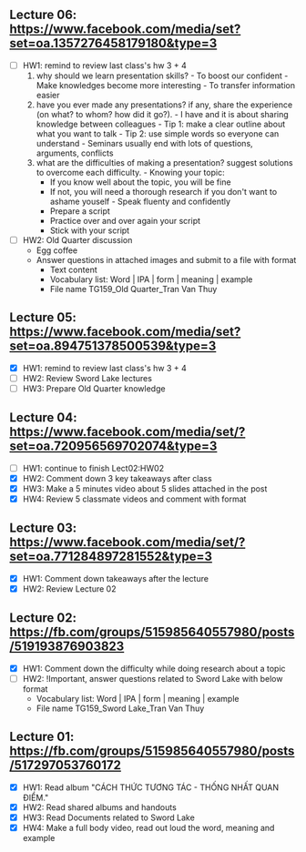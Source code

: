 ## Lecture 06: https://www.facebook.com/media/set?set=oa.1357276458179180&type=3
- [ ] HW1: remind to review last class's hw 3 + 4
    1. why should we learn presentation skills?
      - To boost our confident
      - Make knowledges become more interesting
      - To transfer information easier
    2. have you ever made any presentations? if any, share the experience (on what? to whom? how did it go?).
      - I have and it is about sharing knowledge between colleagues 
      - Tip 1: make a clear outline about what you want to talk
      - Tip 2: use simple words so everyone can understand
      - Seminars usually end with lots of questions, arguments, conflicts
    3. what are the difficulties of making a presentation? suggest solutions to overcome each difficulty.
      - Knowing your topic:
        + If you know well about the topic, you will be fine
        + If not, you will need a thorough research if you don't want to ashame youself
      - Speak fluenty and confidently
        + Prepare a script
        + Practice over and over again your script
        + Stick with your script
- [ ] HW2: Old Quarter discussion
  + Egg coffee
  + Answer questions in attached images and submit to a file with format
    + Text content
    + Vocabulary list: Word | IPA | form | meaning | example
    + File name TG159_Old Quarter_Tran Van Thuy


## Lecture 05: https://www.facebook.com/media/set?set=oa.894751378500539&type=3
- [x] HW1: remind to review last class's hw 3 + 4
- [ ] HW2: Review Sword Lake lectures
- [ ] HW3: Prepare Old Quarter knowledge

## Lecture 04: https://www.facebook.com/media/set/?set=oa.720956569702074&type=3
- [ ] HW1: continue to finish Lect02:HW02
- [x] HW2: Comment down 3 key takeaways after class
- [x] HW3: Make a 5 minutes video about 5 slides attached in the post
- [x] HW4: Review 5 classmate videos and comment with format

## Lecture 03: https://www.facebook.com/media/set/?set=oa.771284897281552&type=3
- [x] HW1: Comment down takeaways after the lecture
- [x] HW2: Review Lecture 02

## Lecture 02: https://fb.com/groups/515985640557980/posts/519193876903823
- [x] HW1: Comment down the difficulty while doing research about a topic
- [ ] HW2: !Important, answer questions related to Sword Lake with below format
  + Vocabulary list: Word | IPA | form | meaning | example
  + File name TG159_Sword Lake_Tran Van Thuy

## Lecture 01: https://fb.com/groups/515985640557980/posts/517297053760172
- [x] HW1: Read album "CÁCH THỨC TƯƠNG TÁC - THỐNG NHẤT QUAN ĐIỂM."
- [x] HW2: Read shared albums and handouts
- [x] HW3: Read Documents related to Sword Lake
- [x] HW4: Make a full body video, read out loud the word, meaning and example
